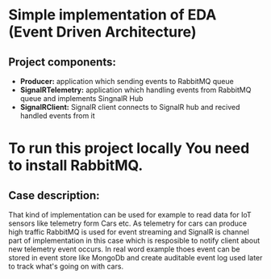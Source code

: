 # Simple implementation of EDA (Event Driven Architecture)

## Project components:
- **Producer:** application which sending events to RabbitMQ queue 
- **SignalRTelemetry:** application which handling events from RabbitMQ queue and implements SingnalR Hub
- **SignalRClient:** SignalR client connects to SignalR hub and recived handled events from it

# **To run this project locally You need to install RabbitMQ.**

## Case description: 
That kind of implementation can be used for example to read data for IoT sensors like telemetry form Cars etc. 
As telemetry for cars can produce high traffic RabbitMQ is used for event streaming and SignalR is channel part of
implementation in this case which is resposible to notify client about new telemetry event occurs.
 In real word example thoes event can be stored in event store like MongoDb and create auditable event log used later to track what's going on with cars.
